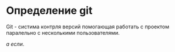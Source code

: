# Определение git

Git - систима контрля версий помогающая работать с проектом паралельно с несколькими пользователями.

*а если*.